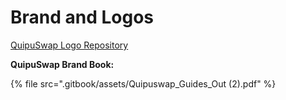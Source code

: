 # Brand and Logos

[QuipuSwap Logo Repository](https://drive.google.com/drive/folders/1p3LRXk6wWyxgM4mlUi-LF5I-8G-rHUw7?usp=sharing)

**QuipuSwap Brand Book:**

{% file src=".gitbook/assets/Quipuswap_Guides_Out (2).pdf" %}
